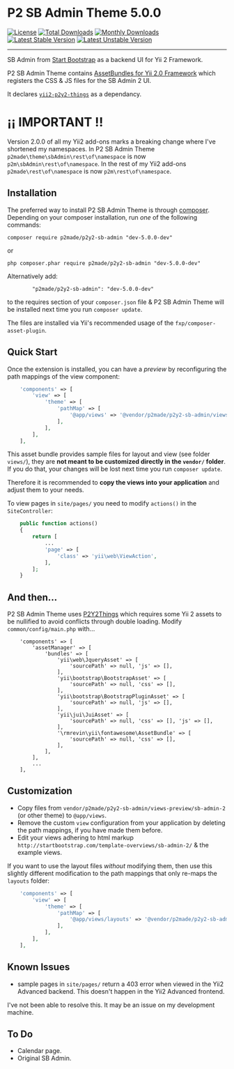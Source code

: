 # P2 SB Admin Theme 5.0.0

[![License](https://poser.pugx.org/p2made/p2y2-sb-admin/license)](https://packagist.org/packages/p2made/yii2-p2y2-things-demo)
[![Total Downloads](https://poser.pugx.org/p2made/p2y2-sb-admin/downloads)](https://packagist.org/packages/p2made/yii2-p2y2-things-demo)
[![Monthly Downloads](https://poser.pugx.org/p2made/p2y2-sb-admin/d/monthly)](https://packagist.org/packages/p2made/yii2-p2y2-things)
[![Latest Stable Version](https://poser.pugx.org/p2made/p2y2-sb-admin/v/stable)](https://packagist.org/packages/p2made/yii2-p2y2-things-demo)
[![Latest Unstable Version](https://poser.pugx.org/p2made/p2y2-sb-admin/v/unstable)](https://packagist.org/packages/p2made/yii2-p2y2-things-demo)

---

SB Admin from [Start Bootstrap](http://startbootstrap.com/) as a backend UI for Yii 2 Framework.

P2 SB Admin Theme contains [AssetBundles for Yii 2.0 Framework](http://www.yiiframework.com/doc-2.0/guide-structure-assets.html)
which registers the CSS & JS files for the SB Admin 2 UI.

It declares [`yii2-p2y2-things`](https://github.com/p2made/yii2-p2y2-things) as a dependancy.

# ¡¡ IMPORTANT !!

Version 2.0.0 of all my Yii2 add-ons marks a breaking change where I've shortened my namespaces.
In P2 SB Admin Theme `p2made\theme\sbAdmin\rest\of\namespace` is now `p2m\sbAdmin\rest\of\namespace`.
In the rest of my Yii2 add-ons `p2made\rest\of\namespace` is now `p2m\rest\of\namespace`.

## Installation

The preferred way to install P2 SB Admin Theme is through [composer](http://getcomposer.org/download/).
Depending on your composer installation, run *one* of the following commands:

```
composer require p2made/p2y2-sb-admin "dev-5.0.0-dev"
```

or

```
php composer.phar require p2made/p2y2-sb-admin "dev-5.0.0-dev"
```

Alternatively add:

```
		"p2made/p2y2-sb-admin": "dev-5.0.0-dev"
```

to the requires section of your `composer.json` file & P2 SB Admin Theme will be installed next time you run `composer update`.

The files are installed via Yii's recommended usage of the `fxp/composer-asset-plugin`.

## Quick Start

Once the extension is installed, you can have a *preview* by reconfiguring the path mappings of the view component:

```php
	'components' => [
		'view' => [
			'theme' => [
				'pathMap' => [
					'@app/views' => '@vendor/p2made/p2y2-sb-admin/views/sb-admin-2',
				],
			],
		],
	],
```

This asset bundle provides sample files for layout and view (see folder `views/`), they are **not meant to be customized directly in the `vendor/` folder**. If you do that, your changes will be lost next time you run `composer update`.

Therefore it is recommended to **copy the views into your application** and adjust them to your needs.

To view pages in `site/pages/` you need to modify `actions()` in the `SiteController`:

```php
	public function actions()
	{
		return [
			...
			'page' => [
				'class' => 'yii\web\ViewAction',
			],
		];
	}
```

## And then...

P2 SB Admin Theme uses [P2Y2Things](https://github.com/p2made/yii2-p2y2-things) which requires some Yii 2 assets to be nullified to avoid conflicts through double loading. Modify `common/config/main.php` with...

```
	'components' => [
		'assetManager' => [
			'bundles' => [
				'yii\web\JqueryAsset' => [
					'sourcePath' => null, 'js' => [],
				],
				'yii\bootstrap\BootstrapAsset' => [
					'sourcePath' => null, 'css' => [],
				],
				'yii\bootstrap\BootstrapPluginAsset' => [
					'sourcePath' => null, 'js' => [],
				],
				'yii\jui\JuiAsset' => [
					'sourcePath' => null, 'css' => [], 'js' => [],
				],
				'\rmrevin\yii\fontawesome\AssetBundle' => [
					'sourcePath' => null, 'css' => [],
				],
			],
		],
		...
	],
```

## Customization

- Copy files from `vendor/p2made/p2y2-sb-admin/views-preview/sb-admin-2` (or other theme) to `@app/views`.
- Remove the custom `view` configuration from your application by deleting the path mappings, if you have made them before.
- Edit your views adhering to html markup `http://startbootstrap.com/template-overviews/sb-admin-2/` & the example views.

If you want to use the layout files *without* modifying them, then use this slightly different modification to the path mappings that only re-maps the `layouts` folder:

```php
	'components' => [
		'view' => [
			'theme' => [
				'pathMap' => [
					'@app/views/layouts' => '@vendor/p2made/p2y2-sb-admin/views/sb-admin-2/layouts',
				],
			],
		],
	],
```

## Known Issues

- sample pages in `site/pages/` return a 403 error when viewed in the Yii2 Advanced backend. This doesn't happen in the Yii2 Advanced frontend.

I've not been able to resolve this. It may be an issue on my development machine.

## To Do

- Calendar page.
- Original SB Admin.


